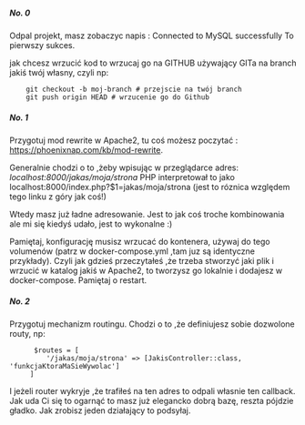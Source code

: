 ##### No. 0
Odpal projekt, masz zobaczyc napis : Connected to MySQL successfully
To pierwszy sukces.

jak chcesz wrzucić kod to wrzucaj go na GITHUB używający GITa na branch jakiś twój własny, czyli np:

        git checkout -b moj-branch # przejscie na twój branch
        git push origin HEAD # wrzucenie go do Github

##### No. 1 

Przygotuj mod rewrite w Apache2, tu coś możesz poczytać : https://phoenixnap.com/kb/mod-rewrite. 



Generalnie chodzi o to ,żeby wpisując w przeglądarce adres: _localhost:8000/jakas/moja/strona_
PHP interpretował to jako localhost:8000/index.php?$1=jakas/moja/strona (jest to róznica względem tego linku z góry jak coś!)


Wtedy masz już ładne adresowanie. Jest to jak coś troche kombinowania ale mi się kiedyś udało, jest to wykonalne :)

Pamiętaj, konfigurację musisz wrzucać do kontenera, używaj do tego volumenów (patrz w docker-compose.yml ,tam juz są identyczne przykłady).
Czyli jak gdzieś przeczytałeś ,że trzeba stworzyć jaki plik i wrzucić w katalog jakiś w Apache2, to tworzysz go lokalnie i dodajesz w docker-compose.
Pamiętaj o restart.

##### No. 2

Przygotuj mechanizm routingu. Chodzi o to ,że definiujesz sobie dozwolone routy, np:

          $routes = [
             '/jakas/moja/strona' => [JakisController::class, 'funkcjaKtoraMaSieWywolac']
         ]

I jeżeli router wykryje ,że trafiłeś na ten adres to odpali własnie ten callback.
Jak uda Ci się to ogarnąć to masz już elegancko dobrą bazę, reszta pójdzie gładko.
Jak zrobisz jeden działający to podsyłaj.
